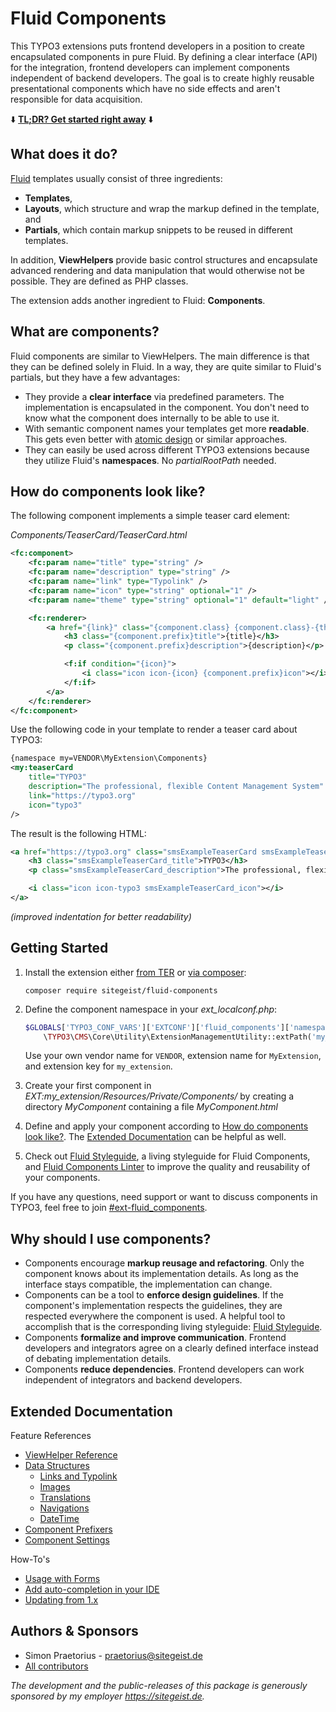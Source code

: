 # Fluid Components

This TYPO3 extensions puts frontend developers in a position to create encapsulated components
in pure Fluid. By defining a clear interface (API) for the integration, frontend developers can
implement components independent of backend developers. The goal is to create highly reusable
presentational components which have no side effects and aren't responsible for data acquisition.

⬇️ **[TL;DR? Get started right away](#getting-started)** ⬇️

## What does it do?

[Fluid](https://github.com/typo3/fluid) templates usually consist of three ingredients:

* **Templates**,
* **Layouts**, which structure and wrap the markup defined in the template, and
* **Partials**, which contain markup snippets to be reused in different templates.

In addition, **ViewHelpers** provide basic control structures and encapsulate advanced rendering and
data manipulation that would otherwise not be possible. They are defined as PHP classes.

The extension adds another ingredient to Fluid: **Components**.

## What are components?

Fluid components are similar to ViewHelpers. The main difference is that they can be defined solely in
Fluid. In a way, they are quite similar to Fluid's partials, but they have a few advantages:

* They provide a **clear interface** via predefined parameters. The implementation is encapsulated in
the component. You don't need to know what the component does internally to be able to use it.
* With semantic component names your templates get more **readable**. This gets even better with
[atomic design](http://bradfrost.com/blog/post/atomic-web-design/) or similar approaches.
* They can easily be used across different TYPO3 extensions because they utilize Fluid's
**namespaces**. No *partialRootPath* needed.

## How do components look like?

The following component implements a simple teaser card element:

*Components/TeaserCard/TeaserCard.html*

```xml
<fc:component>
    <fc:param name="title" type="string" />
    <fc:param name="description" type="string" />
    <fc:param name="link" type="Typolink" />
    <fc:param name="icon" type="string" optional="1" />
    <fc:param name="theme" type="string" optional="1" default="light" />

    <fc:renderer>
        <a href="{link}" class="{component.class} {component.class}-{theme}">
            <h3 class="{component.prefix}title">{title}</h3>
            <p class="{component.prefix}description">{description}</p>

            <f:if condition="{icon}">
                <i class="icon icon-{icon} {component.prefix}icon"></i>
            </f:if>
        </a>
    </fc:renderer>
</fc:component>
```

Use the following code in your template to render a teaser card about TYPO3:

```xml
{namespace my=VENDOR\MyExtension\Components}
<my:teaserCard
    title="TYPO3"
    description="The professional, flexible Content Management System"
    link="https://typo3.org"
    icon="typo3"
/>
```

The result is the following HTML:

```xml
<a href="https://typo3.org" class="smsExampleTeaserCard smsExampleTeaserCard-light">
    <h3 class="smsExampleTeaserCard_title">TYPO3</h3>
    <p class="smsExampleTeaserCard_description">The professional, flexible Content Management System</p>

    <i class="icon icon-typo3 smsExampleTeaserCard_icon"></i>
</a>
```
*(improved indentation for better readability)*

## Getting Started

1. Install the extension either [from TER](https://typo3.org/extensions/repository/view/fluid_components)
or [via composer](https://packagist.org/packages/sitegeist/fluid-components):

    ```
    composer require sitegeist/fluid-components
    ```

2. Define the component namespace in your *ext_localconf.php*:

	```php
	$GLOBALS['TYPO3_CONF_VARS']['EXTCONF']['fluid_components']['namespaces']['VENDOR\\MyExtension\\Components'] =
		\TYPO3\CMS\Core\Utility\ExtensionManagementUtility::extPath('my_extension', 'Resources/Private/Components');
	```

	Use your own vendor name for `VENDOR`, extension name for `MyExtension`, and extension key for `my_extension`.

3. Create your first component in *EXT:my_extension/Resources/Private/Components/* by creating a directory
*MyComponent* containing a file *MyComponent.html*

4. Define and apply your component according to [How do components look like?](#how-do-components-look-like). The [Extended Documentation](#extended-documentation)
can be helpful as well.

5. Check out [Fluid Styleguide](https://github.com/sitegeist/fluid-styleguide), a living styleguide for Fluid Components, and [Fluid Components Linter](https://github.com/sitegeist/fluid-components-linter) to improve the quality and reusability of your components.

If you have any questions, need support or want to discuss components in TYPO3, feel free to join [#ext-fluid_components](https://typo3.slack.com/archives/ext-fluid_components).

## Why should I use components?

* Components encourage **markup reusage and refactoring**. Only the component knows about its implementation
details. As long as the interface stays compatible, the implementation can change.
* Components can be a tool to **enforce design guidelines**. If the component's implementation respects the
guidelines, they are respected everywhere the component is used. A helpful tool to accomplish that is the corresponding
living styleguide: [Fluid Styleguide](https://github.com/sitegeist/fluid-styleguide).
* Components **formalize and improve communication**. Frontend developers and integrators agree on a clearly
defined interface instead of debating implementation details.
* Components **reduce dependencies**. Frontend developers can work independent of integrators and backend developers.

## Extended Documentation

Feature References

* [ViewHelper Reference](Documentation/ViewHelperReference.md)
* [Data Structures](Documentation/DataStructures.md)
    * [Links and Typolink](Documentation/DataStructures.md#links-and-typolink)
    * [Images](Documentation/DataStructures.md#images)
    * [Translations](Documentation/DataStructures.md#translations)
    * [Navigations](Documentation/DataStructures.md#navigations)
    * [DateTime](Documentation/DataStructures.md#datetime)
* [Component Prefixers](Documentation/ComponentPrefixers.md)
* [Component Settings](Documentation/ComponentSettings.md)

How-To's

* [Usage with Forms](Documentation/Forms.md)
* [Add auto-completion in your IDE](Documentation/AutoCompletion.md)
* [Updating from 1.x](Documentation/UpdateNotes.md)

## Authors & Sponsors

* Simon Praetorius - praetorius@sitegeist.de
* [All contributors](https://github.com/sitegeist/fluid-components/graphs/contributors)

*The development and the public-releases of this package is generously sponsored
by my employer https://sitegeist.de.*
